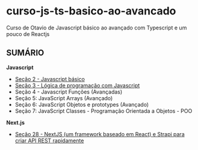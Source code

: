 # curso-js-ts-basico-ao-avancado

Curso de Otavio de Javascript básico ao avançado com Typescript e um pouco de Reactjs

## SUMÁRIO

<b>Javascript</b>

-   [Seção 2 - Javascript básico](./secao2-js-basico)
-   [Seção 3 - Lógica de programação com Javascript](./secao3-log-de-programacao)
-   Seção 4 - Javascript Funções (Avançadas)
-   Seção 5: JavaScript Arrays (Avançado)
-   Seção 6: JavaScript Objetos e prototypes (Avançado)
-   Seção 7: JavaScript Classes - Programação Orientada a Objetos - POO

<b>Next.js</b>

-   [Seção 28 - NextJS (um framework baseado em React) e Strapi para criar API REST rapidamente](./secao28-Next.js)
